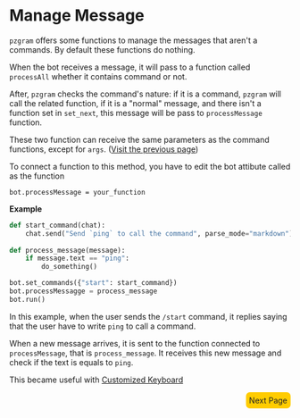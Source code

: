 # Manage Message

`pzgram` offers some functions to manage the messages that aren't a commands. By default these functions do nothing.

When the bot receives a message, it will pass to a function called `processAll` whether it contains command or not. 

After, `pzgram` checks the command's nature: if it is a command, `pzgram` will call the related function, if it is a "normal" message, and
there isn't a function set in `set_next`, this message will be pass to `processMessage` function.

These two function can receive the same parameters as the command functions, except for `args`. ([Visit the previous page](https://infopz.github.io/pzgram/guide2))

To connect a function to this method, you have to edit the bot attibute called as the function

`bot.processMessage = your_function`

**Example**
```python
def start_command(chat):
    chat.send("Send `ping` to call the command", parse_mode="markdown")
    
def process_message(message):
    if message.text == "ping":
        do_something()

bot.set_commands({"start": start_command})
bot.processMessagge = process_message
bot.run()
```

In this example, when the user sends the `/start` command, it replies saying that the user have to write `ping` to call a command.

When a new message arrives, it is sent to the function connected to `processMessage`, that is `process_message`. It receives this new message and check if the text is equals to `ping`.

This became useful with [Customized Keyboard](https://infopz.github.io/pzgram/guide5)

<div style="float: right;background-color: #fc0;padding: 6px;border-radius: 7px;"><a href="https://infopz.github.io/pzgram/guide4" style="text-decoration: none;color: #252525;">Next Page</a></div>
